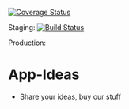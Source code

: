 [![Coverage Status](https://coveralls.io/repos/tktl-app-ideas/appideas/badge.png)](https://coveralls.io/r/tktl-app-ideas/appideas)

Staging:
[![Build Status](https://travis-ci.org/tktl-app-ideas/appideas.png?branch=development)](https://travis-ci.org/tktl-app-ideas/appideas)

Production:

# App-Ideas
- Share your ideas, buy our stuff
